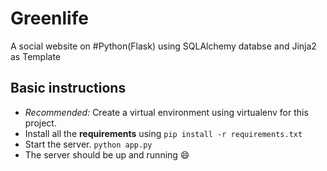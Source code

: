 # Greenlife

A social website on #Python(Flask) using SQLAlchemy databse and Jinja2 as Template 

## Basic instructions
* _Recommended:_ Create a virtual environment using virtualenv for this project.
* Install all the **requirements** using `pip install -r requirements.txt`
* Start the server. `python app.py`
* The server should be up and running :smile:
